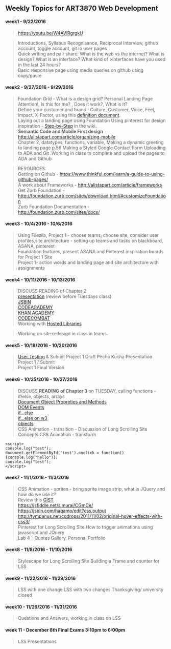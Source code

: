 ## Weekly Topics for ART3870 Web Development
#### week1  -  9/22/2016

> https://youtu.be/W4AViRgrgkU

>Introductions, Syllabus Recognisance, Reciprocal Interview, github account, toggle account, git.io user pages<br>
>Quick writing and pair share:  What is the web vs the internet? What is design? What is an  interface?  What kind of >interfaces have you used in the last 24  hours? <br>
>Basic responsive page using media queries on github using copy/paste<br>

#### week2  -  9/27/2016 - 9/29/2016

> Foundation Grid - What is a design grid?  Personal Landing Page Attention!, Is this for me? , Does it work?, What is it?  <br>
> Define your customer and brand : Culture, Customer, Voice, Feel, Impact, X-Factor,  using this [definition document](https://github.com/instructian/art3870/blob/master/definition.pdf).<br>
> Laying out a landing page using Foundation Using pinterest for design inspiration - [Step-by-Step](https://github.com/instructian/art3870/wiki/Steps-for-Personal-Home-Page) in the wiki.<br>
> **Semantic Code and Mobile First design** http://alistapart.com/article/organizing-mobile<br>
>Chapter 2, datatypes, functions, variable,  Making a dynamic greeting to landing page p.56  Making a Styled Google Contact Form Uploading to ADA and Git .Working in class to complete and upload the pages to ADA and Github<br>

> RESOURCES:<br>
> Getting on Github - https://www.thinkful.com/learn/a-guide-to-using-github-pages/<br>
> A work about Frameworks - http://alistapart.com/article/frameworks<br>
> Get Zurb Foundation - http://foundation.zurb.com/sites/download.html/#customizeFoundation<br>
> Zurb Foundation Documentation - http://foundation.zurb.com/sites/docs/<br>

#### week3  -  10/4/2016 - 10/6/2016

> Using Filezila, Project 1 - choose teams, choose site, consider user profiles,site architecture - setting up teams and tasks on blackboard, ASANA, pinterest<br>
> Foundation features, present ASANA and Pinterest inspiration boards for Project 1 Site<br>
> Project 1- action words and landing page and site architecture with assignments<br>

#### week4  -  10/11/2016 - 10/13/2016

> DISCUSS READING of Chapter 2 
<br>[presentation](https://drive.google.com/a/csueastbay.edu/file/d/0B2NDv4EUdOLkX0NUbjVnNGVTUDg/view?usp=sharing) (review before Tuesdays class) 
<br>[JSBIN](https://jsbin.com/)<br>[CODEACADEMY](https://www.codecademy.com/learn/learn-javascript)
<br>[KHAN ACADEMY](https://www.khanacademy.org/computing/computer-programming/programming#intro-to-programming)
<br>[CODECOMBAT](https://codecombat.com/students?_cc=LastRicePaint)
<br>Working with [Hosted Libraries](https://cdnjs.com/libraries/foundation) 

> Working on site redesign in class in teams.

#### week5  -  10/18/2016 - 10/20/2016

> [User Testing](https://github.com/instructian/art3870/blob/master/userTesting.md) & Submit Project 1 Draft Pecha Kucha Presentation Project 1 / Submit<br>
> Project 1 Final Version

#### week6  -  10/25/2016 - 10/27/2016

> DISCUSS **READING of Chapter 3** on TUESDAY, calling functions - if/else, objects, arrays<br>
>[Document Object Propreties and Methods](http://www.w3schools.com/jsref/dom_obj_document.asp)<br>
>[DOM Events](http://www.w3schools.com/jsref/dom_obj_event.asp)<br>
>[if...else](https://developer.mozilla.org/en-US/docs/Web/JavaScript/Reference/Statements/if...else)<br>
>[if...else on w3](http://www.w3schools.com/js/js_if_else.asp)<br>
>[objects](http://www.w3schools.com/js/js_objects.asp)<br>
> CSS Animation - transition - Discussion of Long Scrolling Site<br>
> Concepts CSS Animation - transform<br>
~~~~
<script>
console.log("test");
document.getElementById('test').onclick = function(){console.log("hello")};
console.log("test"); 
</script>
~~~~

#### week7  -  11/1/2016 - 11/3/2016

>CSS Animation - sprites - bring sprite image strip,  what is JQuery and how do we use it? <br>
Review this [GIST](https://gist.github.com/instructian/ee0627cee5cd486c0e84b8105e969789)<br>
https://jsfiddle.net/simurai/CGmCe/<br>
https://jsbin.com/haqamo/edit?css,output<br>
http://tympanus.net/codrops/2011/11/02/original-hover-effects-with-css3/<br>
>Pinterest for Long Scrolling Site How to trigger animations using javascript and JQuery<br>
>Lab 4 - Quotes Gallery, Personal Portfolio

#### week8  -  11/8/2016 - 11/10/2016

> Stylescape for Long Scrolling Site Building a Frame and counter for LSS

#### week9  -  11/22/2016 - 11/29/2016

> LSS with one change LSS with two changes
> Thanksgiving/ university closed

#### week10  -  11/29/2016 - 11/31/2016

> Questions and Answers, working in class on LSS<br>


#### week 11 - December 8th Final Exams 3:10pm to 6:00pm
> LSS Presentations
